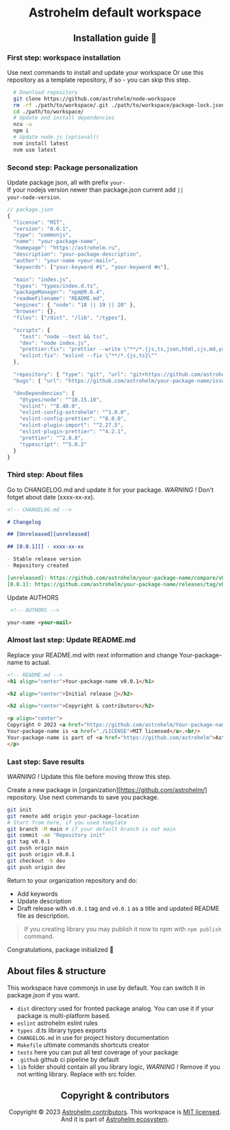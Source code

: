 <h1 align="center">Astrohelm default workspace</h1>

<h2 align="center">Installation guide 🚀</h2>

### First step: workspace installation

Use next commands to install and update your workspace Or use this repository as a template
repository, if so - you can skip this step.

```bash
  # Download repository
  git clone https://github.com/astrohelm/node-workspace
  rm -rf ./path/to/workspace/.git ./path/to/workspace/package-lock.json
  cd ./path/to/workspace/
  # Update and install dependencies
  ncu -u
  npm i
  # Update node.js (optional()
  nvm install latest
  nvm use latest
```

### Second step: Package personalization

Update package json, all with prefix <code>your-</code><br/> If your nodejs version newer than
package.json current add <code>|| your-node-version</code>.

```js
// package.json
{
  "license": "MIT",
  "version": "0.0.1",
  "type": "commonjs",
  "name": "your-package-name",
  "homepage": "https://astrohelm.ru",
  "description": "your-package-description",
  "author": "your-name <your-mail>",
  "keywords": ["your-keyword #1", "your-keyword #n"],

  "main": "index.js",
  "types": "types/index.d.ts",
  "packageManager": "npm@9.6.4",
  "readmeFilename": "README.md",
  "engines": { "node": "18 || 19 || 20" },
  "browser": {},
  "files": ["/dist", "/lib", "/types"],

  "scripts": {
    "test": "node --test && tsc",
    "dev": "node index.js",
    "prettier:fix": "prettier --write \"**/*.{js,ts,json,html,cjs,md,yaml}\"",
    "eslint:fix": "eslint --fix \"**/*.{js,ts}\""
  },

  "repository": { "type": "git", "url": "git+https://github.com/astrohelm/your-package-name.git" },
  "bugs": { "url": "https://github.com/astrohelm/your-package-name/issues", "email": "your-mail" },

  "devDependencies": {
    "@types/node": "^18.15.10",
    "eslint": "^8.40.0",
    "eslint-config-astrohelm": "^1.0.0",
    "eslint-config-prettier": "^8.8.0",
    "eslint-plugin-import": "^2.27.5",
    "eslint-plugin-prettier": "^4.2.1",
    "prettier": "^2.8.8",
    "typescript": "^5.0.2"
  }
}
```

### Third step: About files

Go to CHANGELOG.md and update it for your package. _WARNING !_ Don't fotget about date (xxxx-xx-xx).

```md
<!-- CHANGELOG.md -->

# Changelog

## [Unreleased][unreleased]

## [0.0.1][] - xxxx-xx-xx

- Stable release version
- Repository created

[unreleased]: https://github.com/astrohelm/your-package-name/compare/v0.0.1...HEAD
[0.0.1]: https://github.com/astrohelm/your-package-name/releases/tag/v0.0.1
```

Update AUTHORS

```md
 <!-- AUTHORS -->

your-name <your-mail>
```

### Almost last step: Update README.md

Replace your README.md with next information and change Your-package-name to actual.

```md
<!-- README.md -->
<h1 align="center">Your-package-name v0.0.1</h1>

<h2 align="center">Initial release 🚀</h2>

<h2 align="center">Copyright & contributors</h2>

<p align="center">
Copyright © 2023 <a href="https://github.com/astrohelm/Your-package-name/graphs/contributors">Astrohelm contributors</a>.
Your-package-name is <a href="./LICENSE">MIT licensed</a>.<br/>
Your-package-name is part of <a href="https://github.com/astrohelm">Astrohelm ecosystem</a>.
</p>
```

### Last step: Save results

_WARNING !_ Update this file before moving throw this step.

Create a new package in [organization][https://github.com/astrohelm/] repository. Use next commands
to save you package.

```bash
git init
git remote add origin your-package-location
# Start from here, if you used template
git branch -M main # if your default branch is not main
git commit -am "Repository init"
git tag v0.0.1
git push origin main
git push origin v0.0.1
git checkout -b dev
git push origin dev
```

Return to your organization repository and do:

- Add keywords
- Update description
- Draft release with `v0.0.1` tag and `v0.0.1` as a title and updated README file as description.

> If you creating library you may publish it now to npm with `npm publish` command.

Congratulations, package initialized 🚀

## About files & structure

This workspace have commonjs in use by default. You can switch it in package.json if you want.

- `dist` directory used for fronted package analog. You can use it if your package is multi-platform
  based.
- `eslint` astrohelm eslint rules
- `types` .d.ts library types exports
- `CHANGELOG.md` in use for project history documentation
- `Makefile` ultimate commands shortcuts creator
- `tests` here you can put all test coverage of your package
- `.github` github ci pipeline by default
- `lib` folder should contain all you library logic, _WARNING !_ Remove if you not writing library.
  Replace with src folder.

<h2 align="center">Copyright & contributors</h2>

<p align="center">
Copyright © 2023 <a href="https://github.com/astrohelm/node-workspace/graphs/contributors">Astrohelm contributors</a>.
This workspace is <a href="./LICENSE">MIT licensed</a>.<br/>
And it is part of <a href="https://github.com/astrohelm">Astrohelm ecosystem</a>.
</p>
